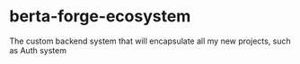 # berta-forge-ecosystem
The custom backend system that will encapsulate all my new projects, such as Auth system
